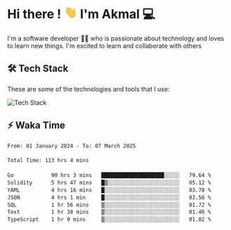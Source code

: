 # Hi there ! <img src="https://github.com/ABSphreak/ABSphreak/blob/master/gifs/Hi.gif" width="30"> I'm Akmal  💻

I'm a software developer 👨‍💻 who is passionate about technology and loves to learn new things. I'm excited to learn and collaborate with others

## 🛠️ Tech Stack

These are some of the technologies and tools that I use:

![Tech Stack](https://skillicons.dev/icons?i=typescript,nodejs,javascript,express,nest,sequelize,go,rabbitmq,python,solidity,react,vue,next,nuxtjs,webpack,vite,tailwindcss,bootstrap,css,scss,html,vercel,firebase,heroku,netlify,docker,postgresql,mongodb,redis,mysql,graphql,git,github,gitlab,vscode,figma,postman,pytorch,tensorflow,bash)

## ⚡ Waka Time
<!--START_SECTION:waka-->

```txt
From: 01 January 2024 - To: 07 March 2025

Total Time: 113 hrs 4 mins

Go            90 hrs 3 mins   ████████████████████░░░░░   79.64 %
Solidity      5 hrs 47 mins   █▒░░░░░░░░░░░░░░░░░░░░░░░   05.12 %
YAML          4 hrs 16 mins   █░░░░░░░░░░░░░░░░░░░░░░░░   03.78 %
JSON          4 hrs 1 min     █░░░░░░░░░░░░░░░░░░░░░░░░   03.56 %
SQL           1 hr 56 mins    ▒░░░░░░░░░░░░░░░░░░░░░░░░   01.72 %
Text          1 hr 38 mins    ▒░░░░░░░░░░░░░░░░░░░░░░░░   01.46 %
TypeScript    1 hr 9 mins     ▒░░░░░░░░░░░░░░░░░░░░░░░░   01.02 %
```

<!--END_SECTION:waka-->


